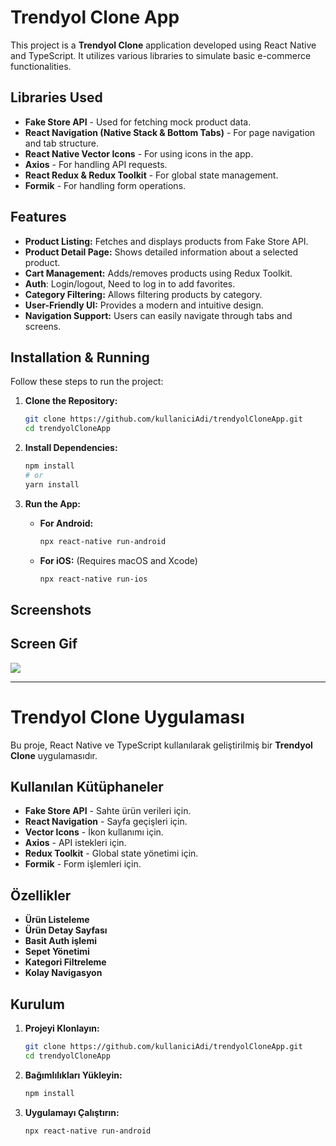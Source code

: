 # Trendyol Clone App

This project is a **Trendyol Clone** application developed using React Native and TypeScript. It utilizes various libraries to simulate basic e-commerce functionalities.

## Libraries Used

- **Fake Store API** - Used for fetching mock product data.
- **React Navigation (Native Stack & Bottom Tabs)** - For page navigation and tab structure.
- **React Native Vector Icons** - For using icons in the app.
- **Axios** - For handling API requests.
- **React Redux & Redux Toolkit** - For global state management.
- **Formik** - For handling form operations.

## Features

- **Product Listing:** Fetches and displays products from Fake Store API.
- **Product Detail Page:** Shows detailed information about a selected product.
- **Cart Management:** Adds/removes products using Redux Toolkit.
- **Auth**: Login/logout, Need to log in to add favorites.
- **Category Filtering:** Allows filtering products by category.
- **User-Friendly UI:** Provides a modern and intuitive design.
- **Navigation Support:** Users can easily navigate through tabs and screens.

## Installation & Running

Follow these steps to run the project:

1. **Clone the Repository:**

   ```sh
   git clone https://github.com/kullaniciAdi/trendyolCloneApp.git
   cd trendyolCloneApp
   ```

2. **Install Dependencies:**

   ```sh
   npm install
   # or
   yarn install
   ```

3. **Run the App:**

   - **For Android:**
     ```sh
     npx react-native run-android
     ```
   - **For iOS:** (Requires macOS and Xcode)
     ```sh
     npx react-native run-ios
     ```

## Screenshots

## Screen Gif

![](ekran.gif)

---

# Trendyol Clone Uygulaması

Bu proje, React Native ve TypeScript kullanılarak geliştirilmiş bir **Trendyol Clone** uygulamasıdır.

## Kullanılan Kütüphaneler

- **Fake Store API** - Sahte ürün verileri için.
- **React Navigation** - Sayfa geçişleri için.
- **Vector Icons** - İkon kullanımı için.
- **Axios** - API istekleri için.
- **Redux Toolkit** - Global state yönetimi için.
- **Formik** - Form işlemleri için.

## Özellikler

- **Ürün Listeleme**
- **Ürün Detay Sayfası**
- **Basit Auth işlemi**
- **Sepet Yönetimi**
- **Kategori Filtreleme**
- **Kolay Navigasyon**

## Kurulum

1. **Projeyi Klonlayın:**

   ```sh
   git clone https://github.com/kullaniciAdi/trendyolCloneApp.git
   cd trendyolCloneApp
   ```

2. **Bağımlılıkları Yükleyin:**

   ```sh
   npm install
   ```

3. **Uygulamayı Çalıştırın:**

   ```sh
   npx react-native run-android
   ```

